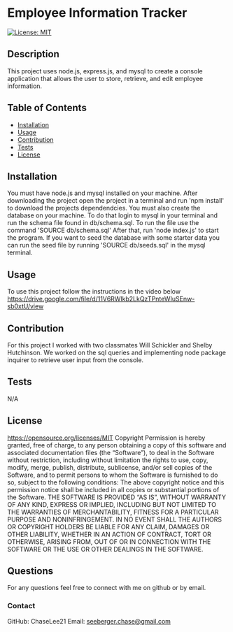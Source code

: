 # Employee Information Tracker
  [![License: MIT](https://img.shields.io/badge/License-MIT-yellow.svg)](#license)
  ## Description
  This project uses node.js, express.js, and mysql to create a console application that allows the user to store, retrieve, and edit employee information.
  ## Table of Contents
  - [Installation](#installation)
  - [Usage](#usage)
  - [Contribution](#contribution)
  - [Tests](#tests)
  - [License](#license)
  ## Installation
  You must have node.js and mysql installed on your machine. After downloading the project open the project in a terminal and run 'npm install' to download the projects dependendcies. You must also create the database on your machine. To do that login to mysql in your terminal and run the schema file found in db/schema.sql. To run the file use the command 'SOURCE db/schema.sql' After that, run 'node index.js' to start the program. If you want to seed the database with some starter data you can run the seed file by running 'SOURCE db/seeds.sql' in the mysql terminal. 
  ## Usage
  To use this project follow the instructions in the video below
  https://drive.google.com/file/d/11V6RWlkb2LkQzTPnteWIuSEnw-sb0xtU/view
  ## Contribution
  For this project I worked with two classmates Will Schickler and Shelby Hutchinson. We worked on the sql queries and implementing node package inquirer to retrieve user input from the console.
  ## Tests
  N/A
  ## License
  https://opensource.org/licenses/MIT
  Copyright <YEAR> <COPYRIGHT HOLDER>
      Permission is hereby granted, free of charge, to any person obtaining a copy of this software and associated documentation files (the “Software”), to deal in the Software without restriction, including without limitation the rights to use, copy, modify, merge, publish, distribute, sublicense, and/or sell copies of the Software, and to permit persons to whom the Software is furnished to do so, subject to the following conditions:
      The above copyright notice and this permission notice shall be included in all copies or substantial portions of the Software.
      THE SOFTWARE IS PROVIDED “AS IS”, WITHOUT WARRANTY OF ANY KIND, EXPRESS OR IMPLIED, INCLUDING BUT NOT LIMITED TO THE WARRANTIES OF MERCHANTABILITY, FITNESS FOR A PARTICULAR PURPOSE AND NONINFRINGEMENT. IN NO EVENT SHALL THE AUTHORS OR COPYRIGHT HOLDERS BE LIABLE FOR ANY CLAIM, DAMAGES OR OTHER LIABILITY, WHETHER IN AN ACTION OF CONTRACT, TORT OR OTHERWISE, ARISING FROM, OUT OF OR IN CONNECTION WITH THE SOFTWARE OR THE USE OR OTHER DEALINGS IN THE SOFTWARE.
  ## Questions
  For any questions feel free to connect with me on github or by email.
  ### Contact
  GitHub: ChaseLee21
  Email: seeberger.chase@gmail.com

